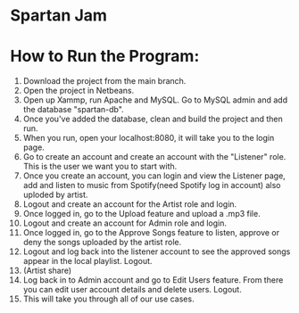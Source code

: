 # Spartan Jam

# How to Run the Program:
1. Download the project from the main branch.
2. Open the project in Netbeans.
3. Open up Xammp, run Apache and MySQL. Go to MySQL admin and add the database "spartan-db".
4. Once you've added the database, clean and build the project and then run.
5. When you run, open your localhost:8080, it will take you to the login page.
6. Go to create an account and create an account with the "Listener" role. This is the user we want you to start with.
7. Once you create an account, you can login and view the Listener page, add and listen to music from Spotify(need Spotify log in account) also uploded by artist.
8. Logout and create an account for the Artist role and login.
9. Once logged in, go to the Upload feature and upload a .mp3 file.
10. Logout and create an account for Admin role and login.
11. Once logged in, go to the Approve Songs feature to listen, approve or deny the songs uploaded by the artist role.
12. Logout and log back into the listener account to see the approved songs appear in the local playlist. Logout.
13. (Artist share)
14. Log back in to Admin account and go to Edit Users feature. From there you can edit user account details and delete users. Logout.
15. This will take you through all of our use cases.
